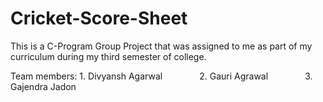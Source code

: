 # Cricket-Score-Sheet

This is a C-Program Group Project that was assigned to me as part of my curriculum during my third semester of college. 

Team members: 1. Divyansh Agarwal
              2. Gauri Agrawal
              3. Gajendra Jadon
